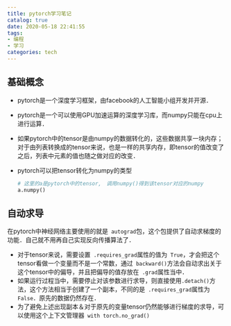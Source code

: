 ```yaml
---
title: pytorch学习笔记
catalog: true
date: 2020-05-18 22:41:55
tags:
- 编程
- 学习
categories: tech
---
```


## 基础概念

- pytorch是一个深度学习框架，由facebook的人工智能小组开发并开源．

- pytorch是一个可以使用GPU加速运算的深度学习库，而numpy只能在cpu上进行运算．

- 如果pytorch中的tensor是由numpy的数据转化的，这些数据共享一块内存；对于由列表转换成的tensor来说，也是一样的共享内存，即tensor的值改变了之后，列表中元素的值也随之做对应的改变．

- pytorch可以把tensor转化为numpy的类型

  ```python
  # 这里的a是pytorch中的tensor,　调用numpy()得到该tensor对应的numpy
  a.numpy()
  ```

## 自动求导

在pytorch中神经网络主要使用的就是` autograd`包，这个包提供了自动求梯度的功能．自己就不用再自己实现反向传播算法了．

- 对于tensor来说，需要设置` .requires_grad`属性的值为` True`，才会把这个tensor看做一个变量而不是一个常数，通过` backward()`方法会自动求出关于这个tensor中的偏导，并且把偏导的值存放在` .grad`属性当中．
- 如果运行过程当中，需要停止对该参数进行求导，则直接使用`.detach()`方法，这个方法相当于创建了一个副本，不同的是` .requires_grad`属性为` False`．原先的数据仍然存在．
- 为了避免上述出现副本＆对于原先的变量tensor仍然能够进行梯度的求导，可以使用这个上下文管理器` with torch.no_grad()`